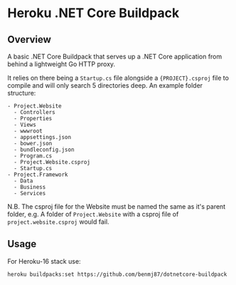 # Heroku .NET Core Buildpack

## Overview
A basic .NET Core Buildpack that serves up a .NET Core application from behind a lightweight Go HTTP proxy.

It relies on there being a `Startup.cs` file alongside a `{PROJECT}.csproj` file to compile and will only search 5 directories deep. An example folder structure:
```
- Project.Website
  - Controllers
  - Properties
  - Views
  - wwwroot
  - appsettings.json
  - bower.json
  - bundleconfig.json
  - Program.cs
  - Project.Website.csproj
  - Startup.cs
- Project.Framework
  - Data
  - Business
  - Services
```

N.B. The csproj file for the Website must be named the same as it's parent folder, e.g. A folder of `Project.Website` with a csproj file of `project.website.csproj` would fail.

## Usage
For Heroku-16 stack use:
```
heroku buildpacks:set https://github.com/benmj87/dotnetcore-buildpack
```
